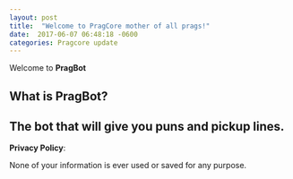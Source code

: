 ```yaml
---
layout: post
title:  "Welcome to PragCore mother of all prags!"
date:  2017-06-07 06:48:18 -0600
categories: Pragcore update
---
```

Welcome to **PragBot**

What is **PragBot**?
---
The bot that will give you puns and pickup lines.
---
**Privacy Policy**:

None of your information is ever used or saved for any purpose.
